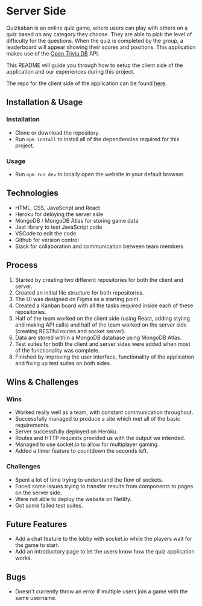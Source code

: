 # Server Side

Quizkaban is an online quiz game, where users can play with others on a quiz based on any category they choose. They are able to pick the level of difficulty for the questions. When the quiz is completed by the group, a leaderboard will appear showing their scores and positions. This application makes use of the [Open Trivia DB](https://opentdb.com/api_config.php) API.

This README will guide you through how to setup the client side of the application and our experiences during this project.

The repo for the client side of the application can be found [here](https://github.com/saja-aabith/lap3-quizgame-client-two). 

## Installation & Usage

### Installation

* Clone or download the repository.
* Run `npm install` to install all of the dependencies required for this project.

### Usage

* Run `npm run dev` to locally open the website in your default browser.

## Technologies

* HTML, CSS, JavaScript and React
* Heroku for deloying the server side
* MongoDB / MongoDB Atlas for storing game data
* Jest library to test JavaScript code
* VSCode to edit the code
* Github for version control
* Slack for collaboration and communication between team members

## Process

1. Started by creating two different repositories for both the client and server.
2. Created an initial file structure for both repositories.
3. The UI was designed on Figma as a starting point.
4. Created a Kanban board with all the tasks required inside each of these repositories.
5. Half of the team worked on the client side (using React, adding styling and making API calls) and half of the team worked on the server side (creating RESTful routes and socket server).
6. Data are stored within a MongoDB database using MongoDB Atlas.
7. Test suites for both the client and server sides were added when most of the functionality was complete.
8. Finished by improving the user interface, functionality of the application and fixing up test suites on both sides.

## Wins & Challenges

### Wins

* Worked really well as a team, with constant communication throughout.
* Successfully managed to produce a site which met all of the basic requirements.
* Server successfully deployed on Heroku.
* Routes and HTTP requests provided us with the output we intended.
* Managed to use socket.io to allow for multiplayer gaming.
* Added a timer feature to countdown the seconds left.

### Challenges

* Spent a lot of time trying to understand the flow of sockets.
* Faced some issues trying to transfer results from components to pages on the server side.
* Were not able to deploy the website on Netlify.
* Got some failed test suites.

## Future Features

* Add a chat feature to the lobby with socket.io while the players wait for the game to start.
* Add an introductory page to let the users know how the quiz application works.

## Bugs

* Doesn't currently throw an error if multiple users join a game with the same username.
